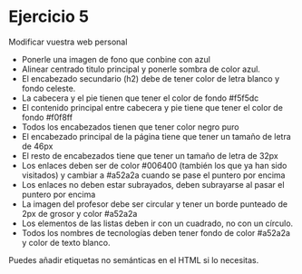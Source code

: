 # Ejercicio 5

Modificar vuestra web personal

- Ponerle una imagen de fono que conbine con azul
- Alinear centrado titulo principal y ponerle sombra de color azul.
- El encabezado secundario (h2) debe de tener color de letra blanco y fondo celeste.
- La cabecera y el pie tienen que tener el color de fondo #f5f5dc
- El contenido principal entre cabecera y pie tiene que tener el color de fondo #f0f8ff
- Todos los encabezados tienen que tener color negro puro
- El encabezado principal de la página tiene que tener un tamaño de letra de 46px
- El resto de encabezados tiene que tener un tamaño de letra de 32px
- Los enlaces deben ser de color #006400 (también los que ya han sido visitados) y cambiar a #a52a2a cuando se pase el puntero por encima
- Los enlaces no deben estar subrayados, deben subrayarse al pasar el puntero por encima
- La imagen del profesor debe ser circular y tener un borde punteado de 2px de grosor y color #a52a2a
- Los elementos de las listas deben ir con un cuadrado, no con un círculo.
- Todos los nombres de tecnologías deben tener fondo de color #a52a2a y color de texto blanco.

Puedes añadir etiquetas no semánticas en el HTML si lo necesitas.
